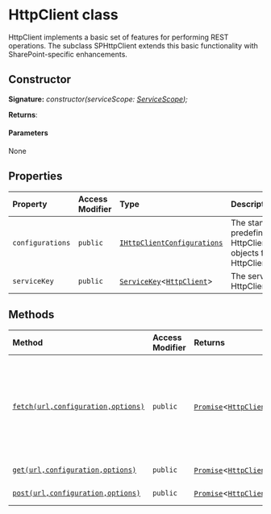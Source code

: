 # HttpClient class







HttpClient implements a basic set of features for performing REST operations. The subclass SPHttpClient extends this basic functionality with SharePoint-specific enhancements.


## Constructor


**Signature:** _constructor(serviceScope: [ServiceScope](../../sp-core-library.api/class/servicescope.md));_

**Returns**: 



#### Parameters
None


## Properties

| Property	   | Access Modifier | Type	| Description|
|:-------------|:----|:-------|:-----------|
|`configurations`     | `public` | [`IHttpClientConfigurations`](../../sp-http.api/interface/ihttpclientconfigurations.md) | The standard predefined HttpClientConfiguration objects for use with the HttpClient class. |
|`serviceKey`     | `public` | [`ServiceKey`](../../sp-core-library.api/class/servicekey.md)<[`HttpClient`](../../sp-http.api/class/httpclient.md)> | The service key for HttpClient. |




## Methods

| Method	   | Access Modifier | Returns	| Description|
|:-------------|:----|:-------|:-----------|
|[`fetch(url,configuration,options)`](fetch-httpclient.md)     | `public` | [`Promise`](../../web-apis.api/class/promise.md)<[`HttpClientResponse`](../../sp-http.api/class/httpclientresponse.md)> | Performs a REST service call. Although the SPHttpClient subclass adds additional enhancements, the parameters and semantics for HttpClient.fetch() are essentially the same as the WHATWG API standard that is documented here: https://fetch.spec.whatwg.org/ |
|[`get(url,configuration,options)`](get-httpclient.md)     | `public` | [`Promise`](../../web-apis.api/class/promise.md)<[`HttpClientResponse`](../../sp-http.api/class/httpclientresponse.md)> | Calls fetch(), but sets the method to 'GET'. |
|[`post(url,configuration,options)`](post-httpclient.md)     | `public` | [`Promise`](../../web-apis.api/class/promise.md)<[`HttpClientResponse`](../../sp-http.api/class/httpclientresponse.md)> | Calls fetch(), but sets the method to 'POST'. |





